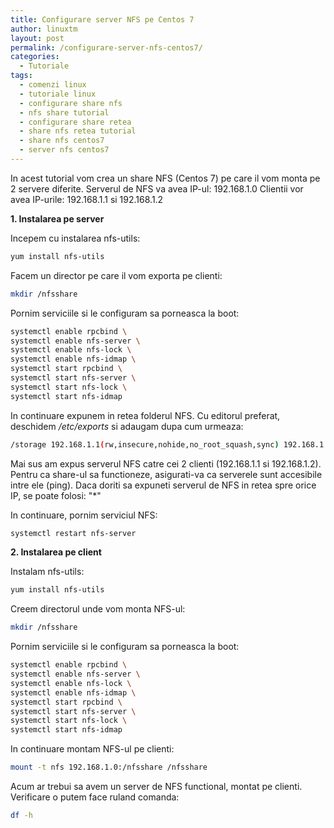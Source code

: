 ```yaml
---
title: Configurare server NFS pe Centos 7
author: linuxtm
layout: post
permalink: /configurare-server-nfs-centos7/
categories:
  - Tutoriale
tags:
  - comenzi linux
  - tutoriale linux
  - configurare share nfs
  - nfs share tutorial
  - configurare share retea
  - share nfs retea tutorial
  - share nfs centos7
  - server nfs centos7
---
```


In acest tutorial vom crea un share NFS (Centos 7) pe care il vom monta pe 2 servere diferite.
Serverul de NFS va avea IP-ul: 192.168.1.0
Clientii vor avea IP-urile: 192.168.1.1 si 192.168.1.2


<strong>1. Instalarea pe server </strong>

Incepem cu instalarea nfs-utils:

```bash
yum install nfs-utils
```

Facem un director pe care il vom exporta pe clienti:
```bash
mkdir /nfsshare
```

Pornim serviciile si le configuram sa porneasca la boot:
```bash
systemctl enable rpcbind \
systemctl enable nfs-server \
systemctl enable nfs-lock \
systemctl enable nfs-idmap \
systemctl start rpcbind \
systemctl start nfs-server \
systemctl start nfs-lock \
systemctl start nfs-idmap
```

In continuare expunem in retea folderul NFS. Cu editorul preferat, deschidem <em>/etc/exports</em> si adaugam dupa cum urmeaza:

```bash
/storage 192.168.1.1(rw,insecure,nohide,no_root_squash,sync) 192.168.1.2(rw,insecure,nohide,no_root_squash,sync)
```

Mai sus am expus serverul NFS catre cei 2 clienti (192.168.1.1 si 192.168.1.2). 
Pentru ca share-ul sa functioneze, asigurati-va ca serverele sunt accesibile intre ele (ping).
Daca doriti sa expuneti serverul de NFS in retea spre orice IP, se poate folosi: "*" 

In continuare, pornim serviciul NFS:
```bash
systemctl restart nfs-server 
```

<strong>2. Instalarea pe client </strong>

Instalam nfs-utils:
```bash
yum install nfs-utils
```

Creem directorul unde vom monta NFS-ul:
```bash
mkdir /nfsshare
```

Pornim serviciile si le configuram sa porneasca la boot:
```bash
systemctl enable rpcbind \
systemctl enable nfs-server \
systemctl enable nfs-lock \
systemctl enable nfs-idmap \
systemctl start rpcbind \
systemctl start nfs-server \
systemctl start nfs-lock \
systemctl start nfs-idmap
```

In continuare montam NFS-ul pe clienti:
```bash
mount -t nfs 192.168.1.0:/nfsshare /nfsshare
```

Acum ar trebui sa avem un server de NFS functional, montat pe clienti.
Verificare o putem face ruland comanda: 
```bash
df -h
```

